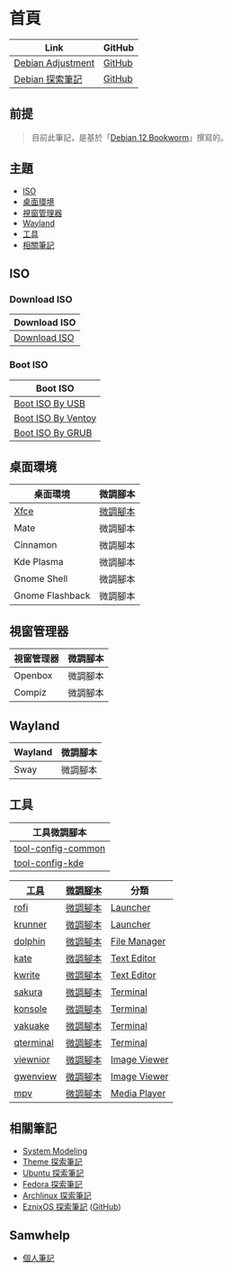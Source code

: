 
# 首頁

| Link | GitHub |
| ---- | ------ |
| [Debian Adjustment](https://samwhelp.github.io/debian-adjustment/) | [GitHub](https://github.com/samwhelp/debian-adjustment) |
| [Debian 探索筆記](https://samwhelp.github.io/note-about-debian/) | [GitHub](https://github.com/samwhelp/note-about-debian) |


## 前提

> 目前此筆記，是基於「[Debian 12 Bookworm](https://samwhelp.github.io/note-about-debian/read/link/release/debian-12-bookworm.html)」撰寫的。


## 主題

* [ISO](#iso)
* [桌面環境](#桌面環境)
* [視窗管理器](#視窗管理器)
* [Wayland](#wayland)
* [工具](#工具)
* [相關筆記](#相關筆記)


## ISO

### Download ISO

| Download ISO |
| --- |
| [Download ISO](https://samwhelp.github.io/note-about-debian/read/core/iso/download-iso.html) |


### Boot ISO

| Boot ISO |
| --- |
| [Boot ISO By USB](https://samwhelp.github.io/note-about-debian/read/core/iso/boot-iso/boot-iso-by-usb.html) |
| [Boot ISO By Ventoy](https://samwhelp.github.io/note-about-debian/read/core/iso/boot-iso/boot-iso-by-ventoy.html) |
| [Boot ISO By GRUB](https://samwhelp.github.io/note-about-debian/read/core/iso/boot-iso/boot-iso-by-grub.html) |


## 桌面環境

| 桌面環境 | 微調腳本 |
| --- | --- |
| [Xfce](https://samwhelp.github.io/note-about-debian/read/master/desktop-environment/xfce.html) | [微調腳本](https://github.com/samwhelp/debian-adjustment/tree/main/prototype/de/xfce) |
| Mate | 微調腳本 |
| Cinnamon | 微調腳本 |
| Kde Plasma | 微調腳本 |
| Gnome Shell | 微調腳本 |
| Gnome Flashback | 微調腳本 |


## 視窗管理器

| 視窗管理器 | 微調腳本 |
| --- | --- |
| Openbox | 微調腳本 |
| Compiz | 微調腳本 |


## Wayland

| Wayland | 微調腳本 |
| --- | --- |
| Sway | 微調腳本 |


## 工具

| 工具微調腳本 |
| --- |
| [tool-config-common](https://github.com/samwhelp/debian-adjustment/tree/main/prototype/full/tool-config-common) |
| [tool-config-kde](https://github.com/samwhelp/debian-adjustment/tree/main/prototype/full/tool-config-kde) |


| [工具](https://samwhelp.github.io/note-about-debian/read/subject/tool.html) | [微調腳本](https://github.com/samwhelp/debian-adjustment/tree/main/prototype/tool) | 分類 |
| --- | --- | --- |
| [rofi](https://samwhelp.github.io/note-about-debian/read/subject/tool/launcher/rofi.html) | [微調腳本](https://github.com/samwhelp/debian-adjustment/tree/main/prototype/tool/rofi) | [Launcher](https://samwhelp.github.io/note-about-debian/read/subject/tool/launcher.html) |
| [krunner](https://samwhelp.github.io/note-about-debian/read/subject/tool/launcher/krunner.html) | [微調腳本](https://github.com/samwhelp/debian-adjustment/tree/main/prototype/tool/krunner) | [Launcher](https://samwhelp.github.io/note-about-debian/read/subject/tool/launcher.html) |
| [dolphin](https://samwhelp.github.io/note-about-debian/read/subject/tool/file-manager/dolphin.html) | [微調腳本](https://github.com/samwhelp/debian-adjustment/tree/main/prototype/tool/dolphin) | [File Manager](https://samwhelp.github.io/note-about-debian/read/subject/tool/file-manager.html) |
| [kate](https://samwhelp.github.io/note-about-debian/read/subject/tool/text-editor/kate.html) | [微調腳本](https://github.com/samwhelp/debian-adjustment/tree/main/prototype/tool/kate) | [Text Editor](https://samwhelp.github.io/note-about-debian/read/subject/tool/text-editor.html) |
| [kwrite](https://samwhelp.github.io/note-about-debian/read/subject/tool/text-editor/kwrite.html) | [微調腳本](https://github.com/samwhelp/debian-adjustment/tree/main/prototype/tool/kwrite) | [Text Editor](https://samwhelp.github.io/note-about-debian/read/subject/tool/text-editor.html) |
| [sakura](https://samwhelp.github.io/note-about-debian/read/subject/tool/terminal/sakura.html) | [微調腳本](https://github.com/samwhelp/debian-adjustment/tree/main/prototype/tool/sakura) | [Terminal](https://samwhelp.github.io/note-about-debian/read/subject/tool/terminal.html) |
| [konsole](https://samwhelp.github.io/note-about-debian/read/subject/tool/terminal/konsole.html) | [微調腳本](https://github.com/samwhelp/debian-adjustment/tree/main/prototype/tool/konsole) | [Terminal](https://samwhelp.github.io/note-about-debian/read/subject/tool/terminal.html) |
| [yakuake](https://samwhelp.github.io/note-about-debian/read/subject/tool/terminal/yakuake.html) | [微調腳本](https://github.com/samwhelp/debian-adjustment/tree/main/prototype/tool/yakuake) | [Terminal](https://samwhelp.github.io/note-about-debian/read/subject/tool/terminal.html) |
| [qterminal](https://samwhelp.github.io/note-about-debian/read/subject/tool/terminal/qterminal.html) | [微調腳本](https://github.com/samwhelp/debian-adjustment/tree/main/prototype/tool/qterminal) | [Terminal](https://samwhelp.github.io/note-about-debian/read/subject/tool/qterminal.html) |
| [viewnior](https://samwhelp.github.io/note-about-debian/read/subject/tool/image-viewer/viewnior.html) | [微調腳本](https://github.com/samwhelp/debian-adjustment/tree/main/prototype/tool/viewnior) | [Image Viewer](https://samwhelp.github.io/note-about-debian/read/subject/tool/image-viewer.html) |
| [gwenview](https://samwhelp.github.io/note-about-debian/read/subject/tool/image-viewer/gwenview.html) | [微調腳本](https://github.com/samwhelp/debian-adjustment/tree/main/prototype/tool/gwenview) | [Image Viewer](https://samwhelp.github.io/note-about-debian/read/subject/tool/image-viewer.html) |
| [mpv](https://samwhelp.github.io/note-about-debian/read/subject/tool/media-player/mpv.html) | [微調腳本](https://github.com/samwhelp/debian-adjustment/tree/main/prototype/tool/mpv) | [Media Player](https://samwhelp.github.io/note-about-debian/read/subject/tool/media-player.html) |



## 相關筆記

* [System Modeling](https://samwhelp.github.io/system-modeling/)
* [Theme 探索筆記](https://samwhelp.github.io/note-about-theme/)
* [Ubuntu 探索筆記](https://samwhelp.github.io/note-about-ubuntu/)
* [Fedora 探索筆記](https://samwhelp.github.io/note-about-fedora/)
* [Archlinux 探索筆記](https://samwhelp.github.io/note-about-archlinux/)
* [EznixOS 探索筆記](https://samwhelp.github.io/note-about-eznixos/) ([GitHub](https://github.com/samwhelp/note-about-eznixos/))


## Samwhelp

* [個人筆記](https://samwhelp.github.io/book/)
